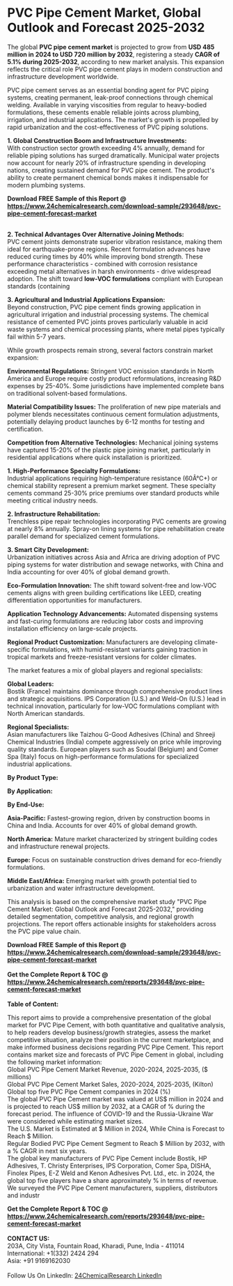 <h1>PVC Pipe Cement Market, Global Outlook and Forecast 2025-2032</h1><p>The global <strong>PVC pipe cement market</strong> is projected to grow from <strong>USD 485 million in 2024 to USD 720 million by 2032</strong>, registering a steady <strong>CAGR of 5.1% during 2025-2032</strong>, according to new market analysis. This expansion reflects the critical role PVC pipe cement plays in modern construction and infrastructure development worldwide.</p><p>PVC pipe cement serves as an essential bonding agent for PVC piping systems, creating permanent, leak-proof connections through chemical welding. Available in varying viscosities from regular to heavy-bodied formulations, these cements enable reliable joints across plumbing, irrigation, and industrial applications. The market's growth is propelled by rapid urbanization and the cost-effectiveness of PVC piping solutions.</p><p><strong>1. Global Construction Boom and Infrastructure Investments:</strong><br>
With construction sector growth exceeding 4% annually, demand for reliable piping solutions has surged dramatically. Municipal water projects now account for nearly 20% of infrastructure spending in developing nations, creating sustained demand for PVC pipe cement. The product's ability to create permanent chemical bonds makes it indispensable for modern plumbing systems.</p><div><b>Download FREE Sample of this Report @ 
            <a href="https://www.24chemicalresearch.com/download-sample/293648/pvc-pipe-cement-forecast-market">
            https://www.24chemicalresearch.com/download-sample/293648/pvc-pipe-cement-forecast-market</a></b></div><br><p><strong>2. Technical Advantages Over Alternative Joining Methods:</strong><br>
PVC cement joints demonstrate superior vibration resistance, making them ideal for earthquake-prone regions. Recent formulation advances have reduced curing times by 40% while improving bond strength. These performance characteristics - combined with corrosion resistance exceeding metal alternatives in harsh environments - drive widespread adoption. The shift toward <strong>low-VOC formulations</strong> compliant with European standards (containing 

</p><p><strong>3. Agricultural and Industrial Applications Expansion:</strong><br>
Beyond construction, PVC pipe cement finds growing application in agricultural irrigation and industrial processing systems. The chemical resistance of cemented PVC joints proves particularly valuable in acid waste systems and chemical processing plants, where metal pipes typically fail within 5-7 years.</p><p>While growth prospects remain strong, several factors constrain market expansion:</p><p><strong>Environmental Regulations:</strong> Stringent VOC emission standards in North America and Europe require costly product reformulations, increasing R&amp;D expenses by 25-40%. Some jurisdictions have implemented complete bans on traditional solvent-based formulations.</p><p><strong>Material Compatibility Issues:</strong> The proliferation of new pipe materials and polymer blends necessitates continuous cement formulation adjustments, potentially delaying product launches by 6-12 months for testing and certification.</p><p><strong>Competition from Alternative Technologies:</strong> Mechanical joining systems have captured 15-20% of the plastic pipe joining market, particularly in residential applications where quick installation is prioritized.</p><p><strong>1. High-Performance Specialty Formulations:</strong><br>
Industrial applications requiring high-temperature resistance (60Â°C+) or chemical stability represent a premium market segment. These specialty cements command 25-30% price premiums over standard products while meeting critical industry needs.</p><p><strong>2. Infrastructure Rehabilitation:</strong><br>
Trenchless pipe repair technologies incorporating PVC cements are growing at nearly 8% annually. Spray-on lining systems for pipe rehabilitation create parallel demand for specialized cement formulations.</p><p><strong>3. Smart City Development:</strong><br>
Urbanization initiatives across Asia and Africa are driving adoption of PVC piping systems for water distribution and sewage networks, with China and India accounting for over 40% of global demand growth.</p><p><strong>Eco-Formulation Innovation:</strong> The shift toward solvent-free and low-VOC cements aligns with green building certifications like LEED, creating differentiation opportunities for manufacturers.</p><p><strong>Application Technology Advancements:</strong> Automated dispensing systems and fast-curing formulations are reducing labor costs and improving installation efficiency on large-scale projects.</p><p><strong>Regional Product Customization:</strong> Manufacturers are developing climate-specific formulations, with humid-resistant variants gaining traction in tropical markets and freeze-resistant versions for colder climates.</p><p>The market features a mix of global players and regional specialists:</p><p><strong>Global Leaders:</strong><br>
Bostik (France) maintains dominance through comprehensive product lines and strategic acquisitions. IPS Corporation (U.S.) and Weld-On (U.S.) lead in technical innovation, particularly for low-VOC formulations compliant with North American standards.</p><p><strong>Regional Specialists:</strong><br>
Asian manufacturers like Taizhou G-Good Adhesives (China) and Shreeji Chemical Industries (India) compete aggressively on price while improving quality standards. European players such as Soudal (Belgium) and Comer Spa (Italy) focus on high-performance formulations for specialized industrial applications.</p><p><strong>By Product Type:</strong></p><p><strong>By Application:</strong></p><p><strong>By End-Use:</strong></p><p><strong>Asia-Pacific:</strong> Fastest-growing region, driven by construction booms in China and India. Accounts for over 40% of global demand growth.</p><p><strong>North America:</strong> Mature market characterized by stringent building codes and infrastructure renewal projects.</p><p><strong>Europe:</strong> Focus on sustainable construction drives demand for eco-friendly formulations.</p><p><strong>Middle East/Africa:</strong> Emerging market with growth potential tied to urbanization and water infrastructure development.</p><p>This analysis is based on the comprehensive market study "PVC Pipe Cement Market: Global Outlook and Forecast 2025-2032," providing detailed segmentation, competitive analysis, and regional growth projections. The report offers actionable insights for stakeholders across the PVC pipe value chain.</p><div><b>Download FREE Sample of this Report @ 
            <a href="https://www.24chemicalresearch.com/download-sample/293648/pvc-pipe-cement-forecast-market">
            https://www.24chemicalresearch.com/download-sample/293648/pvc-pipe-cement-forecast-market</a></b></div><br><div><b>Get the Complete Report & TOC @ 
            <a href="https://www.24chemicalresearch.com/reports/293648/pvc-pipe-cement-forecast-market">
            https://www.24chemicalresearch.com/reports/293648/pvc-pipe-cement-forecast-market</a></b></div><br>
            <b>Table of Content:</b><p>This report aims to provide a comprehensive presentation of the global market for PVC Pipe Cement, with both quantitative and qualitative analysis, to help readers develop business/growth strategies, assess the market competitive situation, analyze their position in the current marketplace, and make informed business decisions regarding PVC Pipe Cement. This report contains market size and forecasts of PVC Pipe Cement in global, including the following market information:<br />
Global PVC Pipe Cement Market Revenue, 2020-2024, 2025-2035, ($ millions)<br />
Global PVC Pipe Cement Market Sales, 2020-2024, 2025-2035, (Kilton)<br />
Global top five PVC Pipe Cement companies in 2024 (%)<br />
The global PVC Pipe Cement market was valued at US$ million in 2024 and is projected to reach US$ million by 2032, at a CAGR of % during the forecast period. The influence of COVID-19 and the Russia-Ukraine War were considered while estimating market sizes.<br />
The U.S. Market is Estimated at $ Million in 2024, While China is Forecast to Reach $ Million.<br />
Regular Bodied PVC Pipe Cement Segment to Reach $ Million by 2032, with a % CAGR in next six years.<br />
The global key manufacturers of PVC Pipe Cement include Bostik, HP Adhesives, T. Christy Enterprises, IPS Corporation, Comer Spa, DISHA, Finolex Pipes, E-Z Weld and Kenon Adhesives Pvt. Ltd., etc. in 2024, the global top five players have a share approximately % in terms of revenue.<br />
We surveyed the PVC Pipe Cement manufacturers, suppliers, distributors and industr</p><div><b>Get the Complete Report & TOC @ 
            <a href="https://www.24chemicalresearch.com/reports/293648/pvc-pipe-cement-forecast-market">
            https://www.24chemicalresearch.com/reports/293648/pvc-pipe-cement-forecast-market</a></b></div><br><b>CONTACT US:</b><br>
            203A, City Vista, Fountain Road, Kharadi, Pune, India - 411014<br>
            International: +1(332) 2424 294<br>
            Asia: +91 9169162030 <br><br>
            Follow Us On LinkedIn: <a href="https://www.linkedin.com/company/24chemicalresearch/">24ChemicalResearch LinkedIn</a>